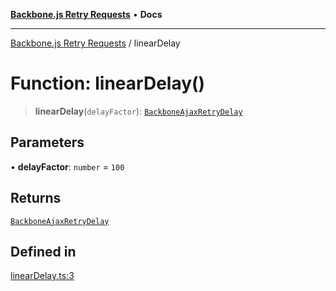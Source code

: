 [**Backbone.js Retry Requests**](../README.md) • **Docs**

***

[Backbone.js Retry Requests](../README.md) / linearDelay

# Function: linearDelay()

> **linearDelay**(`delayFactor`): [`BackboneAjaxRetryDelay`](../type-aliases/BackboneAjaxRetryDelay.md)

## Parameters

• **delayFactor**: `number` = `100`

## Returns

[`BackboneAjaxRetryDelay`](../type-aliases/BackboneAjaxRetryDelay.md)

## Defined in

[linearDelay.ts:3](https://github.com/maissimples/backbone-ajax-retry/blob/60e8d021af7d9c1744e2679ffcc20fd24996bb2a/src/linearDelay.ts#L3)
